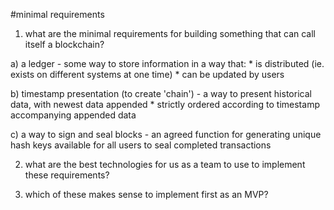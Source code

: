 #minimal requirements

1. what are the minimal requirements for building something that can call itself a blockchain?

  a) a ledger
    - some way to store information in a way that:
      * is distributed (ie. exists on different systems at one time)
      * can be updated by users

  b) timestamp presentation (to create 'chain')
    - a way to present historical data, with newest data appended
    * strictly ordered according to timestamp accompanying appended data

  c) a way to sign and seal blocks
    - an agreed function for generating unique hash keys available for all users to seal completed transactions

2. what are the best technologies for us as a team to use to implement these requirements?


3. which of these makes sense to implement first as an MVP?
